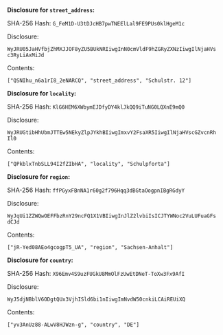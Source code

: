 __Disclosure for `street_address`:__

SHA-256 Hash: `G_FeM1D-U3tDJcHB7pwTNEElLal9FE9PUs0klHgeM1c`

Disclosure:

```
WyJRU05JaHVfbjZhMXJJOF8yZU5BUkNRIiwgInN0cmVldF9hZGRyZXNzIiwgIlNjaHVs
c3RyLiAxMiJd
```

Contents:

```
["QSNIhu_n6a1rI8_2eNARCQ", "street_address", "Schulstr. 12"]
```

__Disclosure for `locality`:__

SHA-256 Hash: `KlG6HEM6XWbymEJDfyDY4klJkQQ9iTuNG0LQXnE9mQ0`

Disclosure:

```
WyJRUGtibHhUbmJTTEw5NEkyZlpJYkhBIiwgImxvY2FsaXR5IiwgIlNjaHVscGZvcnRh
Il0
```

Contents:

```
["QPkblxTnbSLL94I2fZIbHA", "locality", "Schulpforta"]
```

__Disclosure for `region`:__

SHA-256 Hash: `ffPGyxFBnNA1r60g2f796Hqq3dBGtaOogpnIBgRGdyY`

Disclosure:

```
WyJqUi1ZZWQwOEFFbzRnY29ncFQ1X1VBIiwgInJlZ2lvbiIsICJTYWNoc2VuLUFuaGFs
dCJd
```

Contents:

```
["jR-Yed08AEo4gcogpT5_UA", "region", "Sachsen-Anhalt"]
```

__Disclosure for `country`:__

SHA-256 Hash: `X96Emv4S9uzFUGkU8MmOlFzUwEtDNeT-ToXw3Fx9AfI`

Disclosure:

```
WyJ5djNBblV6ODgtQUx3VjhISld6bi1nIiwgImNvdW50cnkiLCAiREUiXQ
```

Contents:

```
["yv3AnUz88-ALwV8HJWzn-g", "country", "DE"]
```